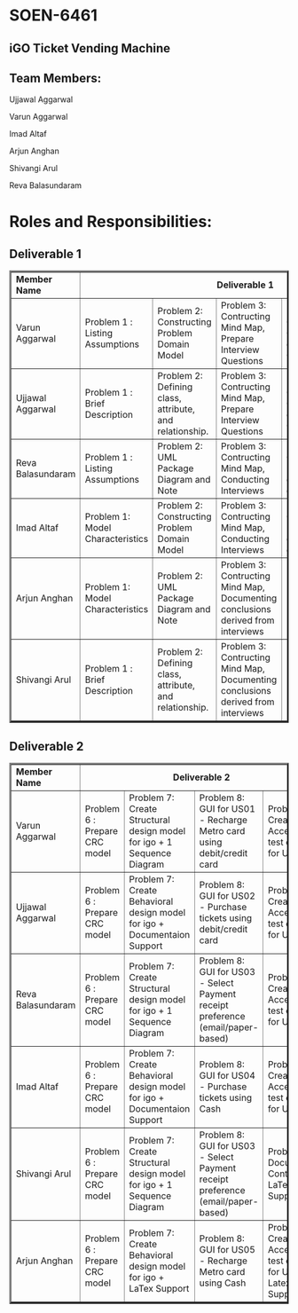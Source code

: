 # SOEN-6461
## iGO Ticket Vending Machine


## Team Members:

Ujjawal	Aggarwal	

Varun	Aggarwal	

Imad	Altaf	

Arjun Anghan	

Shivangi	Arul	

Reva	Balasundaram

# Roles and Responsibilities:

## Deliverable 1
	

  <table border="3px solid">
      <tbody border="2px solid">
         <tr>
            <td><b>Member Name<b></td>
            <td colspan="5" align="center"><b>Deliverable 1<b></td>
         </tr>
         <tr>
            <td>Varun Aggarwal</td>
            <td>Problem 1 : Listing Assumptions</td>
            <td>Problem 2: Constructing Problem Domain Model</td>
            <td>Problem 3: Contructing Mind Map, Prepare Interview Questions</td>
            <td>Problem 4: Creating Use Cases for our Use Case Model</td>
            <td>Problem 5: Constructing a UML activity diagram</td>
         </tr>
         <tr>
            <td>Ujjawal Aggarwal</td>
            <td>Problem 1 : Brief Description</td>
            <td>Problem 2: Defining class, attribute, and relationship.</td>
            <td>Problem 3: Contructing Mind Map, Prepare Interview Questions</td>
            <td>Problem 4: Creating Use Cases for our Use Case Model</td>
            <td>Problem 5: Constructing a UML activity diagram</td>
         </tr>
         <tr>
            <td>Reva Balasundaram</td>
            <td>Problem 1 : Listing Assumptions</td>
            <td>Problem 2: UML Package Diagram and Note</td>
            <td>Problem 3: Contructing Mind Map, Conducting Interviews</td>
            <td>Problem 4: Construct UML use case diagram</td>
            <td>Problem 5: Constructing a UML activity diagram</td>
         </tr>
         <tr>
            <td>Imad Altaf</td>
            <td>Problem 1: Model Characteristics</td>
            <td>Problem 2: Constructing Problem Domain Model</td>
            <td>Problem 3: Contructing Mind Map, Conducting Interviews</td>
            <td>Problem 4: Construct UML use case diagram</td>
            <td>Problem 5: Constructing a UML activity diagram</td>
         </tr>
         <tr>
            <td>Arjun Anghan</td>
            <td>Problem 1: Model Characteristics</td>
            <td>Problem 2: UML Package Diagram and Note</td>
            <td>Problem 3: Contructing Mind Map, Documenting conclusions derived from interviews</td>
            <td>Problem 4: Documenting LaTex</td>
            <td>Problem 5: Constructing a UML activity diagram</td>
         </tr>
         <tr>
            <td>Shivangi Arul</td>
            <td>Problem 1 : Brief Description</td>
            <td>Problem 2: Defining class, attribute, and relationship.</td>
            <td>Problem 3: Contructing Mind Map, Documenting conclusions derived from interviews</td>
            <td>Problem 4: Documenting LaTex</td>
            <td>Problem 5: Constructing a UML activity diagram</td>
         </tr>
      </tbody>
   </table>


##	      
## Deliverable 2
	

  <table border="3px solid">
      <tbody border="2px solid">
         <tr>
            <td><b>Member Name<b></td>
            <td colspan="5" align="center"><b>Deliverable 2<b></td>
         </tr>
         <tr>
            <td>Varun Aggarwal</td>
            <td>Problem 6 : Prepare CRC model</td>
            <td>Problem 7: Create Structural design model for igo + 1 Sequence Diagram</td>
            <td>Problem 8: GUI for US01 - Recharge Metro card using debit/credit card</td>
            <td>Problem 9: Creating Acceptance test cases for US01</td>
         </tr>
         <tr>
            <td>Ujjawal Aggarwal</td>
            <td>Problem 6 : Prepare CRC model</td>
            <td>Problem 7: Create Behavioral design model for igo + Documentaion Support</td>
            <td>Problem 8: GUI for US02 - Purchase tickets using debit/credit card</td>
            <td>Problem 9: Creating Acceptance test cases for US02</td>
         </tr>
         <tr>
            <td>Reva Balasundaram</td>
            <td>Problem 6 : Prepare CRC model</td>
            <td>Problem 7: Create Structural design model for igo + 1 Sequence Diagram</td>
            <td>Problem 8: GUI for US03 - Select Payment receipt preference (email/paper-based)</td>
            <td>Problem 9: Creating Acceptance test cases for US03</td>
            </tr>
         <tr>
            <td>Imad Altaf</td>
            <td>Problem 6 : Prepare CRC model</td>
            <td>Problem 7: Create Behavioral design model for igo + Documentaion Support</td>
            <td>Problem 8: GUI for US04 - Purchase tickets using Cash</td>
            <td>Problem 9: Creating Acceptance test cases for US04</td>
             </tr>
         <tr>
            <td>Shivangi Arul</td>
            <td>Problem 6 : Prepare CRC model</td>
            <td>Problem 7: Create Structural design model for igo + 1 Sequence Diagram</td>
            <td>Problem 8: GUI for US03 - Select Payment receipt preference (email/paper-based)</td>
            <td>Problem 9: Document Content + LaTex Support</td>
            </tr>
         <tr>
            <td>Arjun Anghan</td>
            <td>Problem 6 : Prepare CRC model</td>
            <td>Problem 7: Create Behavioral design model for igo + LaTex Support</td>
            <td>Problem 8: GUI for US05 - Recharge Metro card using Cash</td>
            <td>Problem 9: Creating Acceptance test cases for US05 + Latex Support</td>
           </tr>
      </tbody>
   </table>
